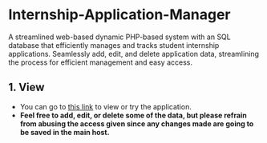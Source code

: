 # Internship-Application-Manager
A streamlined web-based dynamic PHP-based system with an SQL database that efficiently manages and tracks student internship applications. Seamlessly add, edit, and delete application data, streamlining the process for efficient management and easy access.

## 1. View
- You can go to [this link](https://turing.cs.olemiss.edu/~bkimsanb/CRUD%20Final/entryP23.php) to view or try the application.
- **Feel free to add, edit, or delete some of the data, but please refrain from abusing the access given since any changes made are going to be saved in the main host.**
